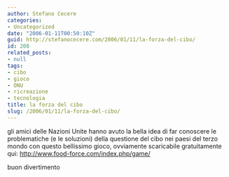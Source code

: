 ```yaml
---
author: Stefano Cecere
categories:
- Uncategorized
date: "2006-01-11T00:50:10Z"
guid: http://stefanocecere.com/2006/01/11/la-forza-del-cibo/
id: 208
related_posts:
- null
tags:
- cibo
- gioco
- ONU
- ricreazione
- tecnologia
title: la forza del cibo
slug: /2006/01/11/la-forza-del-cibo/
---
```


gli amici delle Nazioni Unite hanno avuto la bella idea di far conoscere le problematiche (e le soluzioni) della questione del cibo nei paesi del terzo mondo con questo bellissimo gioco, ovviamente scaricabile gratuitamente qui: <http://www.food-force.com/index.php/game/>

buon divertimento